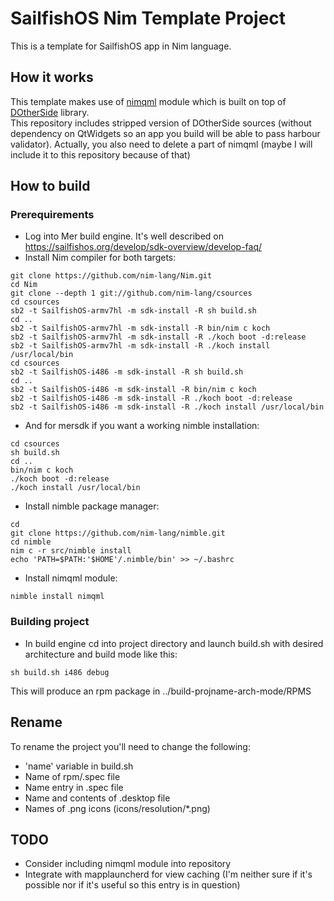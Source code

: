 # SailfishOS Nim Template Project
This is a template for SailfishOS app in Nim language.
## How it works
This template makes use of [nimqml](https://github.com/filcuc/nimqml) module which is built on top of [DOtherSide](https://github.com/filcuc/DOtherSide) library.  
This repository includes stripped version of DOtherSide sources (without dependency on QtWidgets so an app you build will be able to pass harbour validator). Actually, you also need to delete a part of nimqml (maybe I will include it to this repository because of that)
## How to build
### Prerequirements
* Log into Mer build engine. It's well described on https://sailfishos.org/develop/sdk-overview/develop-faq/
* Install Nim compiler for both targets:
```
git clone https://github.com/nim-lang/Nim.git
cd Nim
git clone --depth 1 git://github.com/nim-lang/csources
cd csources
sb2 -t SailfishOS-armv7hl -m sdk-install -R sh build.sh
cd ..
sb2 -t SailfishOS-armv7hl -m sdk-install -R bin/nim c koch
sb2 -t SailfishOS-armv7hl -m sdk-install -R ./koch boot -d:release
sb2 -t SailfishOS-armv7hl -m sdk-install -R ./koch install /usr/local/bin
cd csources
sb2 -t SailfishOS-i486 -m sdk-install -R sh build.sh
cd ..
sb2 -t SailfishOS-i486 -m sdk-install -R bin/nim c koch
sb2 -t SailfishOS-i486 -m sdk-install -R ./koch boot -d:release
sb2 -t SailfishOS-i486 -m sdk-install -R ./koch install /usr/local/bin
```
* And for mersdk if you want a working nimble installation:
```
cd csources
sh build.sh
cd ..
bin/nim c koch
./koch boot -d:release
./koch install /usr/local/bin
```
* Install nimble package manager:
```
cd
git clone https://github.com/nim-lang/nimble.git
cd nimble
nim c -r src/nimble install
echo 'PATH=$PATH:'$HOME'/.nimble/bin' >> ~/.bashrc
```
* Install nimqml module:
```
nimble install nimqml
```
### Building project
* In build engine cd into project directory and launch build.sh with desired architecture and build mode like this:
```
sh build.sh i486 debug
```

This will produce an rpm package in ../build-projname-arch-mode/RPMS

## Rename
To rename the project you'll need to change the following:
- 'name' variable in build.sh
- Name of rpm/.spec file
- Name entry in .spec file
- Name and contents of .desktop file
- Names of .png icons (icons/resolution/*.png)

## TODO
* Consider including nimqml module into repository
* Integrate with mapplauncherd for view caching (I'm neither sure if it's possible nor if it's useful so this entry is in question)
